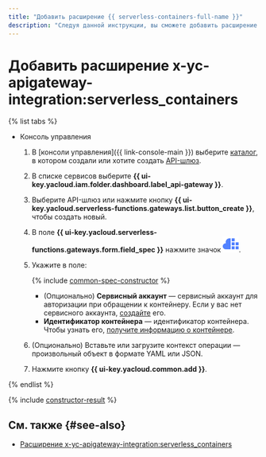 ```yaml
---
title: "Добавить расширение {{ serverless-containers-full-name }}"
description: "Следуя данной инструкции, вы сможете добавить расширение {{ serverless-containers-full-name }} с помощью конструктора спецификации."
---
```


# Добавить расширение x-yc-apigateway-integration:serverless_containers

{% list tabs %}

- Консоль управления

    1. В [консоли управления]({{ link-console-main }}) выберите [каталог](../../../resource-manager/concepts/resources-hierarchy.md#folder), в котором создали или хотите создать [API-шлюз](../../concepts/index.md).
    1. В списке сервисов выберите **{{ ui-key.yacloud.iam.folder.dashboard.label_api-gateway }}**.
    1. Выберите API-шлюз или нажмите кнопку **{{ ui-key.yacloud.serverless-functions.gateways.list.button_create }}**, чтобы создать новый.
    1. В поле **{{ ui-key.yacloud.serverless-functions.gateways.form.field_spec }}** нажмите значок ![image](../../../_assets/api-gateway/spec-constructor/serverless-containers.svg).
    1. Укажите в поле:

        {% include [common-spec-constructor](../../../_includes/api-gateway/common-spec-constructor.md) %}

        * (Опционально) **Сервисный аккаунт** — сервисный аккаунт для авторизации при обращении к контейнеру. Если у вас нет сервисного аккаунта, [создайте](../../../iam/operations/sa/create.md) его.
        * **Идентификатор контейнера** — идентификатор контейнера. Чтобы узнать его, [получите информацию о контейнере](../../../serverless-containers/operations/container-info.md).
    1. (Опционально) Вставьте или загрузите контекст операции — произвольный объект в формате YAML или JSON.
    1. Нажмите кнопку **{{ ui-key.yacloud.common.add }}**.

{% endlist %}

{% include [constructor-result](../../../_includes/api-gateway/constructor-result.md) %}

## См. также {#see-also}

* [Расширение x-yc-apigateway-integration:serverless_containers](../../concepts/extensions/containers.md)